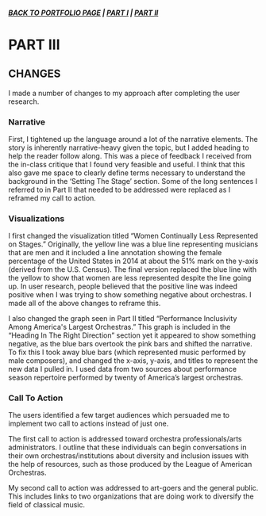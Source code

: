 ##### [**BACK TO PORTFOLIO PAGE**](/portfoliopage_main.md) | [**PART I**](/final_project_I_GarrettM.md) | [**PART II**](/final_project_II_GarrettM.md)


# PART III

## CHANGES
I made a number of changes to my approach after completing the user research.

### **Narrative**
First, I tightened up the language around a lot of the narrative elements. The story is inherently narrative-heavy given the topic, but I added heading to help the reader follow along. This was a piece of feedback I received from the in-class critique that I found very feasible and useful. I think that this also gave me space to clearly define terms necessary to understand the background in the ‘Setting The Stage’ section. Some of the long sentences I referred to in Part II that needed to be addressed were replaced as I reframed my call to action. 


### **Visualizations**
I first changed the visualization titled “Women Continually Less Represented on Stages.” Originally, the yellow line was a blue line representing musicians that are men and it included a line annotation showing the female percentage of the United States in 2014 at about the 51% mark on the y-axis (derived from the U.S. Census). The final version replaced the blue line with the yellow to show that women are less represented despite the line going up. In user research, people believed that the positive line was indeed positive when I was trying to show something negative about orchestras. I made all of the above changes to reframe this. 

I also changed the graph seen in Part II titled “Performance Inclusivity Among America's Largest Orchestras.” This graph is included in the “Heading In The Right Direction” section yet it appeared to show something negative, as the blue bars overtook the pink bars and shifted the narrative. To fix this I took away blue bars (which represented music performed by male composers), and changed the x-axis, y-axis, and titles to represent the new data I pulled in. I used data from two sources about performance season repertoire performed by twenty of America’s largest orchestras. 


### **Call To Action**
The users identified a few target audiences which persuaded me to implement two call to actions instead of just one.

The first call to action is addressed toward orchestra professionals/arts administrators. I outline that these individuals can begin conversations in their own orchestras/institutions about diversity and inclusion issues with the help of resources, such as those produced by the League of American Orchestras. 

My second call to action was addressed to art-goers and the general public. This includes links to two organizations that are doing work to diversify the field of classical music. 
